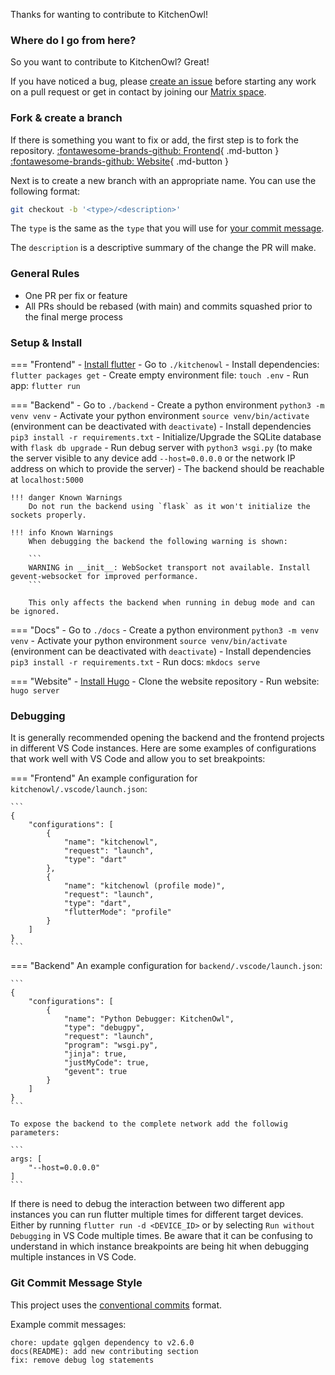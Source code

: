 Thanks for wanting to contribute to KitchenOwl!

### Where do I go from here?

So you want to contribute to KitchenOwl? Great!

If you have noticed a bug, please [create an issue](https://github.com/TomBursch/KitchenOwl/issues/new) before starting any work on a pull request or get in contact by joining our [Matrix space](https://matrix.to/#/#kitchenowl:matrix.org).

### Fork & create a branch

If there is something you want to fix or add, the first step is to fork the repository.
[:fontawesome-brands-github: Frontend](https://github.com/TomBursch/KitchenOwl){ .md-button }
[:fontawesome-brands-github: Website](https://github.com/TomBursch/KitchenOwl-website){ .md-button }

Next is to create a new branch with an appropriate name. You can use the following format:

``` bash
git checkout -b '<type>/<description>'
```

The `type` is the same as the `type` that you will use for [your commit message](https://www.conventionalcommits.org/en/v1.0.0/#summary).

The `description` is a descriptive summary of the change the PR will make.

### General Rules

- One PR per fix or feature
- All PRs should be rebased (with main) and commits squashed prior to the final merge process

### Setup & Install
=== "Frontend"
    - [Install flutter](https://flutter.dev/docs/get-started/install)
    - Go to `./kitchenowl`
    - Install dependencies: `flutter packages get`
    - Create empty environment file: `touch .env`
    - Run app: `flutter run`

=== "Backend"
    - Go to `./backend`
    - Create a python environment `python3 -m venv venv`
    - Activate your python environment `source venv/bin/activate` (environment can be deactivated with `deactivate`)
    - Install dependencies `pip3 install -r requirements.txt`
    - Initialize/Upgrade the SQLite database with `flask db upgrade`
    - Run debug server with `python3 wsgi.py` (to make the server visible to any device add `--host=0.0.0.0` or the network IP address on which to provide the server)
    - The backend should be reachable at `localhost:5000`

    !!! danger Known Warnings
        Do not run the backend using `flask` as it won't initialize the sockets properly.

    !!! info Known Warnings
        When debugging the backend the following warning is shown:

        ```
        WARNING in __init__: WebSocket transport not available. Install gevent-websocket for improved performance.
        ```

        This only affects the backend when running in debug mode and can be ignored.

=== "Docs"
    - Go to `./docs`
    - Create a python environment `python3 -m venv venv`
    - Activate your python environment `source venv/bin/activate` (environment can be deactivated with `deactivate`)
    - Install dependencies `pip3 install -r requirements.txt`
    - Run docs: `mkdocs serve`

=== "Website"
    - [Install Hugo](https://gohugo.io/getting-started/quick-start/)
    - Clone the website repository
    - Run website: `hugo server`


### Debugging
It is generally recommended opening the backend and the frontend projects in different VS Code instances.
Here are some examples of configurations that work well with VS Code and allow you to set breakpoints:

=== "Frontend"
    An example configuration for `kitchenowl/.vscode/launch.json`:

    ```
    {
        "configurations": [
            {
                "name": "kitchenowl",
                "request": "launch",
                "type": "dart"
            },
            {
                "name": "kitchenowl (profile mode)",
                "request": "launch",
                "type": "dart",
                "flutterMode": "profile"
            }
        ]
    }
    ```
=== "Backend"
    An example configuration for `backend/.vscode/launch.json`:

    ```
    {
        "configurations": [
            {
                "name": "Python Debugger: KitchenOwl",
                "type": "debugpy",
                "request": "launch",
                "program": "wsgi.py",
                "jinja": true,
                "justMyCode": true,
                "gevent": true
            }
        ]
    }
    ```

    To expose the backend to the complete network add the followig parameters:

    ```
    args: [
        "--host=0.0.0.0"
    ]
    ```

If there is need to debug the interaction between two different app instances you can run flutter multiple times for different target devices. Either by running `flutter run -d <DEVICE_ID>` or by selecting `Run without Debugging` in VS Code multiple times. Be aware that it can be confusing to understand in which instance breakpoints are being hit when debugging multiple instances in VS Code.
    
### Git Commit Message Style

This project uses the [conventional commits](https://www.conventionalcommits.org/en/v1.0.0/#summary) format.

Example commit messages:

```
chore: update gqlgen dependency to v2.6.0
docs(README): add new contributing section
fix: remove debug log statements
```